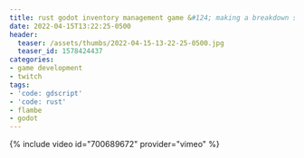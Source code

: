 ```yaml
---
title: rust godot inventory management game &#124; making a breakdown system &#124; long stream today
date: 2022-04-15T13:22:25-0500
header:
  teaser: /assets/thumbs/2022-04-15-13-22-25-0500.jpg
  teaser_id: 1578424437
categories:
- game development
- twitch
tags:
- 'code: gdscript'
- 'code: rust'
- flambe
- godot
---
```

{% include video id="700689672" provider="vimeo" %}

